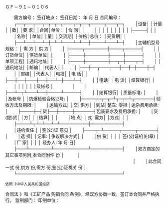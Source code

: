 
 


ＧＦ－９１－０１０６

　　需方编号：    签订地点：    签订日期：    年    月    日   合同编号：
　　┌──┬──┬──┬─┬─┬─┬───┬─┬──┬────┬───┬─┐
　　│设备│    │计量│  │数│  │要  求│  │合同│单价：  │合  同│  │
　　│    │    │    │  │  │  │      │  │    ├────┤      │  │
　　│名称│    │单位│  │量│  │交货期│  │价格│总价：  │交货期│  │
　　├──┴──┴──┴─┼─┴─┴───┴─┴──┼────┴───┴─┤
　　│主辅机型号规格：    │    需    方            │  供          方    │
　　│                    ├────┬───────┼────┬─────┤
　　│                    │订货单位│              │供货单位│          │
　　│                    ├────┼───────┼────┼─────┤
　　│                    │单项工程│              │通讯地址│          │
　　│                    ├────┼───────┼──┬─┼───┬─┤
　　│                    │通讯地址│              │邮编│  │代表人│  │
　　│                    ├──┼──┬───┬──┼──┼─┼───┼─┤
　　│                    │邮编│    │代表人│    │电报│  │电  话│  │
　　│                    ├──┼──┼───┼──┼──┴─┼───┴─┤
　　│                    │电话│    │电  话│    │结算银行│          │
　　│                    │    │    │      │    │及帐号  │  　　　　│
　　│                    ├──┴─┬┴───┴──┼────┴─────┤
　　│                    │结算银行│              │质量标准:           │
　　│                    │及帐号  │              │防爆检验合格证号:   │
　　├────┬─┬─┬─┴┬─┬─┴┬──────┤验收方法及期限:     │
　　│运输方式│  │交│供方│  │到站│整车:  零担:│运杂费用承担:       │
　　├────┼─┤货├──┼─┼──┼──────┤包装要求及费用承担: │
　　│交(提)货│  │方│    │  │结算│            │                    │
　　│地    点│  │式│需方│  │方式│            │                    │
　　├────┴┬┴─┴──┴─┴──┴──────┼──────────┤  
　　│违约责任  │                                  │鉴(公)证    意见    │
　　├───┬─┴─────┬────┬──────┤                    │
　　│选  择│              │记事:   │争议解决方式│                    │
　　│供  货│              │        │            │  签(公)证机关(章)  │
　　│厂  家│              │        │            │  经办人: 年  月  日│
　　├───┴───────┴────┴──────┴──────────┤
　　│双方商定的其它事项另附,本合同附件  份                               │　　　│       　　　　　　　　　　　　　　　　　　　　　　　　　　　　　   │
　　│此合同一式  份,供方 份,需方 份,鉴(公)证机关 份                      │
　　└──────────────────────────────────┘

    依照《中华人民共和国经济
合同法
》和《工矿产品
购销合同
条例》，经双方协商一致，签订本合同并严格执行。
                                               监制部门：    印制单位： 
 


 

 
 
 
 
 
  


  
 

  


  


  
 
 
 
 


